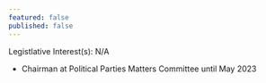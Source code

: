 ```yaml
---
featured: false
published: false
---
```

Legistlative Interest(s): N/A

* Chairman at Political Parties Matters	Committee until May 2023
